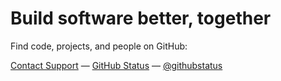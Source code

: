 # Build software better, together

 Find code, projects, and people on GitHub:

[Contact Support](https://support.github.com/contact) — [GitHub Status](https://githubstatus.com/) — [@githubstatus](https://twitter.com/githubstatus)

